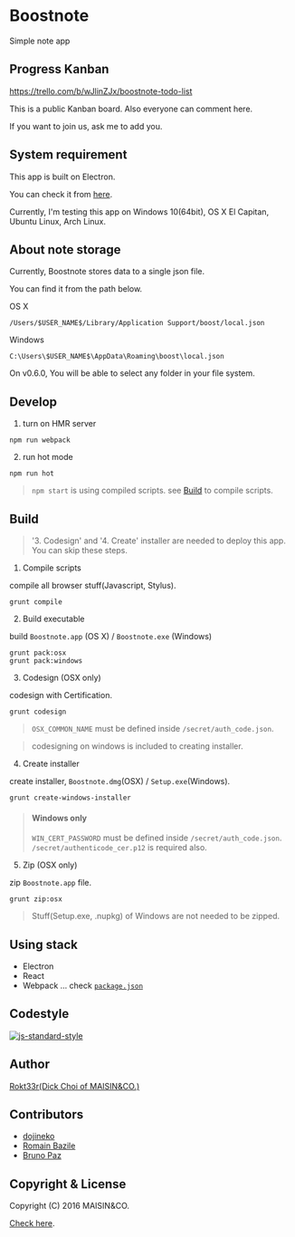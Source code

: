 # Boostnote

Simple note app

## Progress Kanban

https://trello.com/b/wJlinZJx/boostnote-todo-list

This is a public Kanban board. Also everyone can comment here.

If you want to join us, ask me to add you.

## System requirement

This app is built on Electron.

You can check it from [here](https://github.com/electron/electron/blob/master/docs/tutorial/supported-platforms.md).

Currently, I'm testing this app on Windows 10(64bit), OS X El Capitan, Ubuntu Linux, Arch Linux.

## About note storage

Currently, Boostnote stores data to a single json file.

You can find it from the path below.

OS X
```
/Users/$USER_NAME$/Library/Application Support/boost/local.json
```

Windows
```
C:\Users\$USER_NAME$\AppData\Roaming\boost\local.json
```

On v0.6.0, You will be able to select any folder in your file system.

## Develop

1. turn on HMR server
  
  ```
  npm run webpack
  ```

2. run hot mode
  
  ```
  npm run hot
  ```

> `npm start` is using compiled scripts. see [Build](#Build) to compile scripts.


## Build

> '3. Codesign' and '4. Create' installer are needed to deploy this app.
> You can skip these steps.

1. Compile scripts

  compile all browser stuff(Javascript, Stylus).
  
  ```
  grunt compile
  ```

2. Build executable

  build `Boostnote.app` (OS X) / `Boostnote.exe` (Windows)
  
  ```
  grunt pack:osx
  grunt pack:windows
  ```

3. Codesign (OSX only)

  codesign with Certification.
  
  ```
  grunt codesign
  ```
  
  > `OSX_COMMON_NAME` must be defined inside `/secret/auth_code.json`.
  
  > codesigning on windows is included to creating installer.

4. Create installer

  create installer, `Boostnote.dmg`(OSX) / `Setup.exe`(Windows).
  
  ```
  grunt create-windows-installer
  ```

  > #### Windows only
  > `WIN_CERT_PASSWORD` must be defined inside `/secret/auth_code.json`.
  > `/secret/authenticode_cer.p12` is required also.

5. Zip (OSX only)

  zip `Boostnote.app` file.
  
  ```
  grunt zip:osx
  ```
  
  > Stuff(Setup.exe, .nupkg) of Windows are not needed to be zipped.

## Using stack

- Electron
- React
- Webpack
... check [`package.json`](./package.json)


## Codestyle

[![js-standard-style](https://cdn.rawgit.com/feross/standard/master/badge.svg)](https://github.com/feross/standard)

## Author

[Rokt33r(Dick Choi of MAISIN&CO.)](https://github.com/rokt33r)

## Contributors

- [dojineko](https://github.com/dojineko)
- [Romain Bazile](https://github.com/gromain)
- [Bruno Paz](https://github.com/brpaz)

## Copyright & License

Copyright (C) 2016 MAISIN&CO.

[Check here](./LICENSE).


